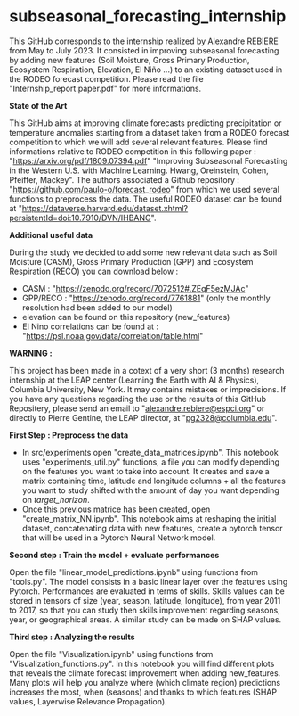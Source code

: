 # subseasonal_forecasting_internship
This GitHub corresponds to the internship realized by Alexandre REBIERE from May to July 2023. It consisted in improving subseasonal forecasting by adding new features (Soil Moisture, Gross Primary Production, Ecosystem Respiration, Elevation, El Niño ...) to an existing dataset used in the RODEO forecast competition. Please read the file "Internship_report:paper.pdf" for more informations.

**State of the Art**

This GitHub aims at improving climate forecasts predicting precipitation or temperature anomalies starting from a dataset taken from a RODEO forecast competition to which we will add several relevant features. Please find informations relative to RODEO competition in this following paper : "https://arxiv.org/pdf/1809.07394.pdf" "Improving Subseasonal Forecasting in the Western U.S. with Machine Learning. Hwang, Oreinstein, Cohen, Pfeiffer, Mackey". The authors associated a Github repository : "https://github.com/paulo-o/forecast_rodeo" from which we used several functions to preprocess the data. The useful RODEO dataset can be found at "https://dataverse.harvard.edu/dataset.xhtml?persistentId=doi:10.7910/DVN/IHBANG".

**Additional useful data**

During the study we decided to add some new relevant data such as Soil Moisture (CASM), Gross Primary Production (GPP) and Ecosystem Respiration (RECO) you can download below : 
- CASM : "https://zenodo.org/record/7072512#.ZEqF5ezMJAc"
- GPP/RECO : "https://zenodo.org/record/7761881" (only the monthly resolution had been added to our model)
- elevation can be found on this repository (new_features)
- El Nino correlations can be found at : "https://psl.noaa.gov/data/correlation/table.html"

**WARNING :**

This project has been made in a cotext of a very short (3 months) research internship at the LEAP center (Learning the Earth with AI & Physics), Columbia University, New York. It may contains mistakes or imprecisions. If you have any questions regarding the use or the results of this GitHub Repositery, please send an email to "alexandre.rebiere@espci.org" or directly to Pierre Gentine, the LEAP director, at "pg2328@columbia.edu".

**First Step : Preprocess the data**

- In src/experiments open "create_data_matrices.ipynb". This notebook uses "experiments_util.py" functions, a file you can modify depending on the features you want to take into account. It creates and save a matrix containing time, latitude and longitude columns + all the features you want to study shifted with the amount of day you want depending on *target_horizon*.
- Once this previous matrice has been created, open "create_matrix_NN.ipynb". This notebook aims at reshaping the initial dataset, concatenating data with new features, create a pytorch tensor that will be used in a Pytorch Neural Network model.

**Second step : Train the model + evaluate performances**

Open the file "linear_model_predictions.ipynb" using functions from "tools.py". The model consists in a basic linear layer over the features using Pytorch. Performances are evaluated in terms of skills. Skills values can be stored in tensors of size (year, season, latitude, longitude), from year 2011 to 2017, so that you can study then skills improvement regarding seasons, year, or geographical areas. A similar study can be made on SHAP values.

**Third step : Analyzing the results**

Open the file "Visualization.ipynb" using functions from "Visualization_functions.py". In this notebook you will find different plots that reveals the climate forecast improvement when adding new_features. Many plots will help you analyze where (which climate region) predictions increases the most, when (seasons) and thanks to which features (SHAP values, Layerwise Relevance Propagation).
